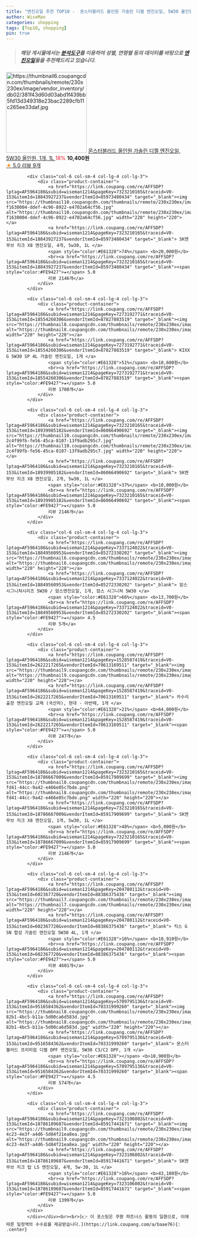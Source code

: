 ```yaml
---
title: "엔진오일 추천 TOP10 -  몬스터블러드 올인원 가솔린 디젤 엔진오일, 5W30 올인원, 1개, 1L "
author: WiseMan
categories: shopping
tags: [Top10, shopping]
pin: true
---
```


> ##### 해당 게시물에서는 [**분석도구**](https://itemscout.io/)를 이용하여 **성별**, **연령별** 등의 데이터를 바탕으로 [**엔진오일**](https://link.coupang.com/a/baae76)들을 추천해드리고 있습니다.
<div class="container"><div class="row">
            <div class="col-6 col-sm-4 col-lg-4 col-lg-3">
                <div class="product-container">
                    <a href="https://link.coupang.com/re/AFFSDP?lptag=AF5964186&subid=wiseman1214&pageKey=132182354&traceid=V0-153&itemId=388870396&vendorItemId=88386635619" target="_blank"><img src="https://thumbnail6.coupangcdn.com/thumbnails/remote/230x230ex/image/vendor_inventory/db02/381f43d60d03abd1f439bb5fd13d349318e23bac2289cfb11c265ee33daf.jpg" alt="https://thumbnail6.coupangcdn.com/thumbnails/remote/230x230ex/image/vendor_inventory/db02/381f43d60d03abd1f439bb5fd13d349318e23bac2289cfb11c265ee33daf.jpg" width="220" height="220"></a>
                    <a href="https://link.coupang.com/re/AFFSDP?lptag=AF5964186&subid=wiseman1214&pageKey=132182354&traceid=V0-153&itemId=388870396&vendorItemId=88386635619" target="_blank"> 몬스터블러드 올인원 가솔린 디젤 엔진오일, 5W30 올인원, 1개, 1L </a>
                    <span style="color:#E61328">18%</span> <b>10,400원</b>
                    <br><a href="https://link.coupang.com/re/AFFSDP?lptag=AF5964186&subid=wiseman1214&pageKey=132182354&traceid=V0-153&itemId=388870396&vendorItemId=88386635619" target="_blank"><span style="color:#FE9427">★</span> 5.0
                    리뷰 9개</a>
                </div>
            </div>
            
            <div class="col-6 col-sm-4 col-lg-4 col-lg-3">
                <div class="product-container">
                    <a href="https://link.coupang.com/re/AFFSDP?lptag=AF5964186&subid=wiseman1214&pageKey=7323210165&traceid=V0-153&itemId=18843927237&vendorItemId=85973480434" target="_blank"><img src="https://thumbnail10.coupangcdn.com/thumbnails/remote/230x230ex/image/retail/images/276034101387038-f1630004-ddef-4c96-8922-e4702a64cf56.jpg" alt="https://thumbnail10.coupangcdn.com/thumbnails/remote/230x230ex/image/retail/images/276034101387038-f1630004-ddef-4c96-8922-e4702a64cf56.jpg" width="220" height="220"></a>
                    <a href="https://link.coupang.com/re/AFFSDP?lptag=AF5964186&subid=wiseman1214&pageKey=7323210165&traceid=V0-153&itemId=18843927237&vendorItemId=85973480434" target="_blank"> SK엔무브 지크 X8 엔진오일, 4개, 5w30, 1L </a>
                    <span style="color:#E61328">74%</span> <b>20,000원</b>
                    <br><a href="https://link.coupang.com/re/AFFSDP?lptag=AF5964186&subid=wiseman1214&pageKey=7323210165&traceid=V0-153&itemId=18843927237&vendorItemId=85973480434" target="_blank"><span style="color:#FE9427">★</span> 5.0
                    리뷰 2146개</a>
                </div>
            </div>
            
            <div class="col-6 col-sm-4 col-lg-4 col-lg-3">
                <div class="product-container">
                    <a href="https://link.coupang.com/re/AFFSDP?lptag=AF5964186&subid=wiseman1214&pageKey=7273192771&traceid=V0-153&itemId=18554260306&vendorItemId=87827883519" target="_blank"><img src="https://thumbnail8.coupangcdn.com/thumbnails/remote/230x230ex/image/vendor_inventory/f67a/10675b43a5e12716cec2604b21a62f82bd0c6d812156e0e35713d082fd7f.png" alt="https://thumbnail8.coupangcdn.com/thumbnails/remote/230x230ex/image/vendor_inventory/f67a/10675b43a5e12716cec2604b21a62f82bd0c6d812156e0e35713d082fd7f.png" width="220" height="220"></a>
                    <a href="https://link.coupang.com/re/AFFSDP?lptag=AF5964186&subid=wiseman1214&pageKey=7273192771&traceid=V0-153&itemId=18554260306&vendorItemId=87827883519" target="_blank"> KIXX G 5W30 SP 4L 가솔린 엔진오일, 1개 </a>
                    <span style="color:#E61328">51%</span> <b>10,600원</b>
                    <br><a href="https://link.coupang.com/re/AFFSDP?lptag=AF5964186&subid=wiseman1214&pageKey=7273192771&traceid=V0-153&itemId=18554260306&vendorItemId=87827883519" target="_blank"><span style="color:#FE9427">★</span> 5.0
                    리뷰 1708개</a>
                </div>
            </div>
            
            <div class="col-6 col-sm-4 col-lg-4 col-lg-3">
                <div class="product-container">
                    <a href="https://link.coupang.com/re/AFFSDP?lptag=AF5964186&subid=wiseman1214&pageKey=7323210165&traceid=V0-153&itemId=18939985182&vendorItemId=86066490692" target="_blank"><img src="https://thumbnail10.coupangcdn.com/thumbnails/remote/230x230ex/image/retail/images/1595801566297939-2c4f99fb-fe56-45ca-8107-13f9adb295c7.jpg" alt="https://thumbnail10.coupangcdn.com/thumbnails/remote/230x230ex/image/retail/images/1595801566297939-2c4f99fb-fe56-45ca-8107-13f9adb295c7.jpg" width="220" height="220"></a>
                    <a href="https://link.coupang.com/re/AFFSDP?lptag=AF5964186&subid=wiseman1214&pageKey=7323210165&traceid=V0-153&itemId=18939985182&vendorItemId=86066490692" target="_blank"> SK엔무브 지크 X8 엔진오일, 2개, 5w30, 1L </a>
                    <span style="color:#E61328">37%</span> <b>10,000원</b>
                    <br><a href="https://link.coupang.com/re/AFFSDP?lptag=AF5964186&subid=wiseman1214&pageKey=7323210165&traceid=V0-153&itemId=18939985182&vendorItemId=86066490692" target="_blank"><span style="color:#FE9427">★</span> 5.0
                    리뷰 2146개</a>
                </div>
            </div>
            
            <div class="col-6 col-sm-4 col-lg-4 col-lg-3">
                <div class="product-container">
                    <a href="https://link.coupang.com/re/AFFSDP?lptag=AF5964186&subid=wiseman1214&pageKey=7337124022&traceid=V0-153&itemId=18849560953&vendorItemId=85272330202" target="_blank"><img src="https://thumbnail6.coupangcdn.com/thumbnails/remote/230x230ex/image/vendor_inventory/f40e/5a6c15a5126fa14d42bf636a856a49471aeb38b4b7ade4a9e9427067be84.jpg" alt="https://thumbnail6.coupangcdn.com/thumbnails/remote/230x230ex/image/vendor_inventory/f40e/5a6c15a5126fa14d42bf636a856a49471aeb38b4b7ade4a9e9427067be84.jpg" width="220" height="220"></a>
                    <a href="https://link.coupang.com/re/AFFSDP?lptag=AF5964186&subid=wiseman1214&pageKey=7337124022&traceid=V0-153&itemId=18849560953&vendorItemId=85272330202" target="_blank"> 암스 시그니쳐시리즈 5W30 / 암스엔진오일, 1개, 암스 시그니쳐 5W30 </a>
                    <span style="color:#E61328">66%</span> <b>13,700원</b>
                    <br><a href="https://link.coupang.com/re/AFFSDP?lptag=AF5964186&subid=wiseman1214&pageKey=7337124022&traceid=V0-153&itemId=18849560953&vendorItemId=85272330202" target="_blank"><span style="color:#FE9427">★</span> 4.5
                    리뷰 5개</a>
                </div>
            </div>
            
            <div class="col-6 col-sm-4 col-lg-4 col-lg-3">
                <div class="product-container">
                    <a href="https://link.coupang.com/re/AFFSDP?lptag=AF5964186&subid=wiseman1214&pageKey=1528587419&traceid=V0-153&itemId=2622217265&vendorItemId=70613169511" target="_blank"><img src="https://thumbnail9.coupangcdn.com/thumbnails/remote/230x230ex/image/vendor_inventory/51fa/514f389b3fa7542f5903557097494b37ac952617d27fb09c679057c4ff24.jpg" alt="https://thumbnail9.coupangcdn.com/thumbnails/remote/230x230ex/image/vendor_inventory/51fa/514f389b3fa7542f5903557097494b37ac952617d27fb09c679057c4ff24.jpg" width="220" height="220"></a>
                    <a href="https://link.coupang.com/re/AFFSDP?lptag=AF5964186&subid=wiseman1214&pageKey=1528587419&traceid=V0-153&itemId=2622217265&vendorItemId=70613169511" target="_blank"> 카수리 출장 엔진오일 교체 (국산차), 현대 - 아반떼, 1개 </a>
                    <span style="color:#E61328">21%</span> <b>64,000원</b>
                    <br><a href="https://link.coupang.com/re/AFFSDP?lptag=AF5964186&subid=wiseman1214&pageKey=1528587419&traceid=V0-153&itemId=2622217265&vendorItemId=70613169511" target="_blank"><span style="color:#FE9427">★</span> 5.0
                    리뷰 247개</a>
                </div>
            </div>
            
            <div class="col-6 col-sm-4 col-lg-4 col-lg-3">
                <div class="product-container">
                    <a href="https://link.coupang.com/re/AFFSDP?lptag=AF5964186&subid=wiseman1214&pageKey=7323210165&traceid=V0-153&itemId=18786667009&vendorItemId=85917909699" target="_blank"><img src="https://thumbnail8.coupangcdn.com/thumbnails/remote/230x230ex/image/retail/images/2023/05/09/17/6/02480e06-fd41-44cc-9a42-e466e05c7bde.png" alt="https://thumbnail8.coupangcdn.com/thumbnails/remote/230x230ex/image/retail/images/2023/05/09/17/6/02480e06-fd41-44cc-9a42-e466e05c7bde.png" width="220" height="220"></a>
                    <a href="https://link.coupang.com/re/AFFSDP?lptag=AF5964186&subid=wiseman1214&pageKey=7323210165&traceid=V0-153&itemId=18786667009&vendorItemId=85917909699" target="_blank"> SK엔무브 지크 X8 엔진오일, 1개, 5w30, 1L </a>
                    <span style="color:#E61328">48%</span> <b>5,000원</b>
                    <br><a href="https://link.coupang.com/re/AFFSDP?lptag=AF5964186&subid=wiseman1214&pageKey=7323210165&traceid=V0-153&itemId=18786667009&vendorItemId=85917909699" target="_blank"><span style="color:#FE9427">★</span> 5.0
                    리뷰 2146개</a>
                </div>
            </div>
            
            <div class="col-6 col-sm-4 col-lg-4 col-lg-3">
                <div class="product-container">
                    <a href="https://link.coupang.com/re/AFFSDP?lptag=AF5964186&subid=wiseman1214&pageKey=204780112&traceid=V0-153&itemId=602367720&vendorItemId=88386375436" target="_blank"><img src="https://thumbnail7.coupangcdn.com/thumbnails/remote/230x230ex/image/vendor_inventory/7b14/3092b14443ba238e90825ededa1e7afb630cb9f826bec7c7d9a3ccda41fb.jpg" alt="https://thumbnail7.coupangcdn.com/thumbnails/remote/230x230ex/image/vendor_inventory/7b14/3092b14443ba238e90825ededa1e7afb630cb9f826bec7c7d9a3ccda41fb.jpg" width="220" height="220"></a>
                    <a href="https://link.coupang.com/re/AFFSDP?lptag=AF5964186&subid=wiseman1214&pageKey=204780112&traceid=V0-153&itemId=602367720&vendorItemId=88386375436" target="_blank"> 킥스 G SN 합성 가솔린 엔진오일 5W30 4L, 1개 </a>
                    <span style="color:#E61328">16%</span> <b>10,910원</b>
                    <br><a href="https://link.coupang.com/re/AFFSDP?lptag=AF5964186&subid=wiseman1214&pageKey=204780112&traceid=V0-153&itemId=602367720&vendorItemId=88386375436" target="_blank"><span style="color:#FE9427">★</span> 5.0
                    리뷰 4601개</a>
                </div>
            </div>
            
            <div class="col-6 col-sm-4 col-lg-4 col-lg-3">
                <div class="product-container">
                    <a href="https://link.coupang.com/re/AFFSDP?lptag=AF5964186&subid=wiseman1214&pageKey=5709795136&traceid=V0-153&itemId=9516584362&vendorItemId=70331999260" target="_blank"><img src="https://thumbnail8.coupangcdn.com/thumbnails/remote/230x230ex/image/vendor_inventory/images/2018/11/23/17/0/ce82a51b-82b1-4bc5-b11a-5d00ca6d583d.jpg" alt="https://thumbnail8.coupangcdn.com/thumbnails/remote/230x230ex/image/vendor_inventory/images/2018/11/23/17/0/ce82a51b-82b1-4bc5-b11a-5d00ca6d583d.jpg" width="220" height="220"></a>
                    <a href="https://link.coupang.com/re/AFFSDP?lptag=AF5964186&subid=wiseman1214&pageKey=5709795136&traceid=V0-153&itemId=9516584362&vendorItemId=70331999260" target="_blank"> 몬스터블러드 프리미엄 디젤 DPF 엔진오일, 5W30 C3/C2 DPF, 1개 </a>
                    <span style="color:#E61328"></span> <b>10,900원</b>
                    <br><a href="https://link.coupang.com/re/AFFSDP?lptag=AF5964186&subid=wiseman1214&pageKey=5709795136&traceid=V0-153&itemId=9516584362&vendorItemId=70331999260" target="_blank"><span style="color:#FE9427">★</span> 4.5
                    리뷰 574개</a>
                </div>
            </div>
            
            <div class="col-6 col-sm-4 col-lg-4 col-lg-3">
                <div class="product-container">
                    <a href="https://link.coupang.com/re/AFFSDP?lptag=AF5964186&subid=wiseman1214&pageKey=7323106802&traceid=V0-153&itemId=18786189687&vendorItemId=85917441671" target="_blank"><img src="https://thumbnail9.coupangcdn.com/thumbnails/remote/230x230ex/image/retail/images/2023/05/09/17/1/e3c4bf7c-4c23-4e3f-a4d6-5d84f21ea8ea.jpg" alt="https://thumbnail9.coupangcdn.com/thumbnails/remote/230x230ex/image/retail/images/2023/05/09/17/1/e3c4bf7c-4c23-4e3f-a4d6-5d84f21ea8ea.jpg" width="220" height="220"></a>
                    <a href="https://link.coupang.com/re/AFFSDP?lptag=AF5964186&subid=wiseman1214&pageKey=7323106802&traceid=V0-153&itemId=18786189687&vendorItemId=85917441671" target="_blank"> SK엔무브 지크 탑 LS 엔진오일, 4개, 5w-30, 1L </a>
                    <span style="color:#E61328">16%</span> <b>43,180원</b>
                    <br><a href="https://link.coupang.com/re/AFFSDP?lptag=AF5964186&subid=wiseman1214&pageKey=7323106802&traceid=V0-153&itemId=18786189687&vendorItemId=85917441671" target="_blank"><span style="color:#FE9427">★</span> 5.0
                    리뷰 1399개</a>
                </div>
            </div>
            </div></div><br><br>[👉 이 포스팅은 쿠팡 파트너스 활동의 일환으로, 이에 따른 일정액의 수수료를 제공받습니다.](https://link.coupang.com/a/baae76){: .center}